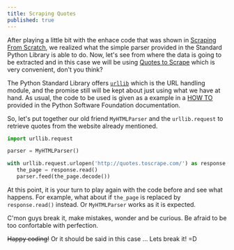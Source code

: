 ```yaml
---
title: Scraping Quotes
published: true
---
```


After playing a little bit with the enhace code that was shown in [Scraping From Scratch](https://ambarmendez.github.io/Scraping-From-Scratch), we realized what the simple parser provided in the Standard Python Library is able to do. Now, let's see from where the data is going to be extracted and in this case we will be using [Quotes to Scrape](http://quotes.toscrape.com/) which is very convenient, don't you think?

The Python Standard Library offers [`urllib`](https://docs.python.org/3.7/library/urllib.html) which is the URL handling module, and the promise still will be kept about just using what we have at hand. As usual, the code to be used is given as a example in a [HOW TO](https://docs.python.org/3.7/howto/urllib2.html) provided in the Python Software Foundation documentation.

So, let's put together our old friend `MyHTMLParser` and the `urllib.request` to retrieve quotes from the website already mentioned.

```python
import urllib.request

parser = MyHTMLParser()

with urllib.request.urlopen('http://quotes.toscrape.com/') as response:
   the_page = response.read()
   parser.feed(the_page.decode())
```

At this point, it is your turn to play again with the code before and see what happens. For example, what about if `the_page` is replaced by `response.read()` instead. Or  `MyHTMLParser` works as it is expected.

C'mon guys break it, make mistakes, wonder and be curious. Be afraid to be too confortable with perfection.

~~Happy coding!~~ Or it should be said in this case ... Lets break it! =D
